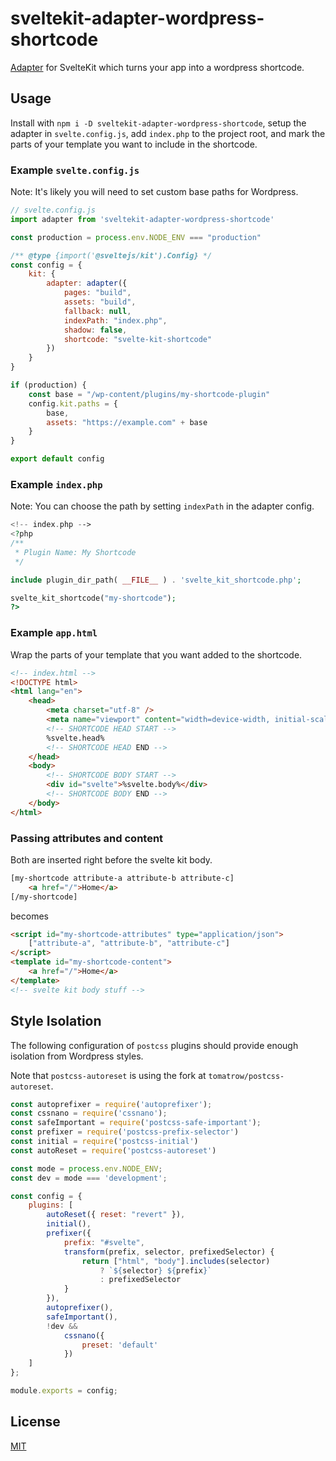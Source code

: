 # sveltekit-adapter-wordpress-shortcode

[Adapter](https://kit.svelte.dev/docs#adapters) for SvelteKit which turns your app into a wordpress shortcode.

## Usage

Install with `npm i -D sveltekit-adapter-wordpress-shortcode`, setup the adapter in `svelte.config.js`, add `index.php` to the project root, and mark the parts of your template you want to include in the shortcode.

### Example `svelte.config.js` 

Note: It's likely you will need to set custom base paths for Wordpress.

```js
// svelte.config.js
import adapter from 'sveltekit-adapter-wordpress-shortcode'

const production = process.env.NODE_ENV === "production"

/** @type {import('@sveltejs/kit').Config} */
const config = {
    kit: {
        adapter: adapter({
            pages: "build",
            assets: "build",
            fallback: null,
            indexPath: "index.php",
            shadow: false,
            shortcode: "svelte-kit-shortcode"
        })
    }
}

if (production) {
    const base = "/wp-content/plugins/my-shortcode-plugin"
    config.kit.paths = {
        base,
        assets: "https://example.com" + base
    }
}

export default config
```

### Example `index.php`

Note: You can choose the path by setting `indexPath` in the adapter config. 

```php
<!-- index.php -->
<?php
/**
 * Plugin Name: My Shortcode
 */

include plugin_dir_path( __FILE__ ) . 'svelte_kit_shortcode.php';

svelte_kit_shortcode("my-shortcode");
?>
```

### Example `app.html`

Wrap the parts of your template that you want added to the shortcode. 

```html
<!-- index.html -->
<!DOCTYPE html>
<html lang="en">
    <head>
        <meta charset="utf-8" />
        <meta name="viewport" content="width=device-width, initial-scale=1" />
        <!-- SHORTCODE HEAD START -->
        %svelte.head%
        <!-- SHORTCODE HEAD END -->
    </head>
    <body>
        <!-- SHORTCODE BODY START -->
        <div id="svelte">%svelte.body%</div>
        <!-- SHORTCODE BODY END -->
    </body>
</html>
```

### Passing attributes and content

Both are inserted right before the svelte kit body.

```html
[my-shortcode attribute-a attribute-b attribute-c]
    <a href="/">Home</a>
[/my-shortcode]
```

becomes

```html
<script id="my-shortcode-attributes" type="application/json">
    ["attribute-a", "attribute-b", "attribute-c"]
</script>
<template id="my-shortcode-content">
    <a href="/">Home</a>
</template>
<!-- svelte kit body stuff -->
```

## Style Isolation

The following configuration of `postcss` plugins should provide enough isolation from Wordpress styles.

Note that `postcss-autoreset` is using the fork at `tomatrow/postcss-autoreset`.

```js
const autoprefixer = require('autoprefixer');
const cssnano = require('cssnano');
const safeImportant = require('postcss-safe-important');
const prefixer = require('postcss-prefix-selector')
const initial = require('postcss-initial')
const autoReset = require('postcss-autoreset')

const mode = process.env.NODE_ENV;
const dev = mode === 'development';

const config = {
	plugins: [
        autoReset({ reset: "revert" }),
        initial(),
        prefixer({
            prefix: "#svelte",
            transform(prefix, selector, prefixedSelector) {
                return ["html", "body"].includes(selector) 
                    ? `${selector} ${prefix}`
                    : prefixedSelector
            }
        }),
		autoprefixer(),
        safeImportant(),
		!dev &&
			cssnano({
				preset: 'default'
			})
	]
};

module.exports = config;
```

## License

[MIT](LICENSE)
